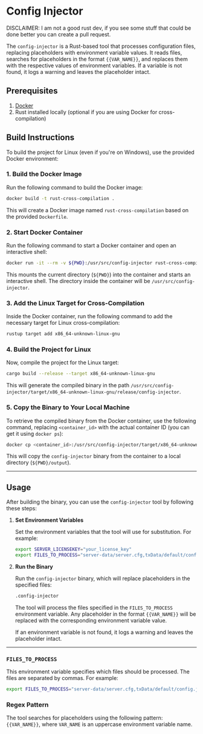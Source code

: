 # Config Injector

DISCLAIMER: I am not a good rust dev, if you see some stuff that could be done better you can create a pull request.

The `config-injector` is a Rust-based tool that processes configuration files, replacing placeholders with environment
variable values. It reads files, searches for placeholders in the format `{{VAR_NAME}}`, and replaces them with the
respective values of environment variables. If a variable is not found, it logs a warning and leaves the placeholder
intact.

## Prerequisites

1. [Docker](https://www.docker.com/get-started)
2. Rust installed locally (optional if you are using Docker for cross-compilation)

## Build Instructions

To build the project for Linux (even if you're on Windows), use the provided Docker environment:

### 1. Build the Docker Image

Run the following command to build the Docker image:

```bash
docker build -t rust-cross-compilation .
```

This will create a Docker image named `rust-cross-compilation` based on the provided `Dockerfile`.

### 2. Start Docker Container

Run the following command to start a Docker container and open an interactive shell:

```bash
docker run -it --rm -v ${PWD}:/usr/src/config-injector rust-cross-compilation /bin/bash
```

This mounts the current directory (`${PWD}`) into the container and starts an interactive shell. The directory inside
the container will be `/usr/src/config-injector`.

### 3. Add the Linux Target for Cross-Compilation

Inside the Docker container, run the following command to add the necessary target for Linux cross-compilation:

```bash
rustup target add x86_64-unknown-linux-gnu
```

### 4. Build the Project for Linux

Now, compile the project for the Linux target:

```bash
cargo build --release --target x86_64-unknown-linux-gnu
```

This will generate the compiled binary in the path
`/usr/src/config-injector/target/x86_64-unknown-linux-gnu/release/config-injector`.

### 5. Copy the Binary to Your Local Machine

To retrieve the compiled binary from the Docker container, use the following command, replacing `<container_id>` with
the actual container ID (you can get it using `docker ps`):

```bash
docker cp <container_id>:/usr/src/config-injector/target/x86_64-unknown-linux-gnu/release/config-injector ${PWD}/output/config-injector
```

This will copy the `config-injector` binary from the container to a local directory (`${PWD}/output`).

---

## Usage

After building the binary, you can use the `config-injector` tool by following these steps:

1. **Set Environment Variables**

   Set the environment variables that the tool will use for substitution. For example:

   ```bash
   export SERVER_LICENSEKEY="your_license_key"
   export FILES_TO_PROCESS="server-data/server.cfg,txData/default/config.json"
   ```

2. **Run the Binary**

   Run the `config-injector` binary, which will replace placeholders in the specified files:

   ```bash
   .config-injector
   ```

   The tool will process the files specified in the `FILES_TO_PROCESS` environment variable. Any placeholder in the
   format `{{VAR_NAME}}` will be replaced with the corresponding environment variable value.

   If an environment variable is not found, it logs a warning and leaves the placeholder intact.

---


### `FILES_TO_PROCESS`

This environment variable specifies which files should be processed. The files are separated by commas. For example:

```bash
export FILES_TO_PROCESS="server-data/server.cfg,txData/default/config.json"
```

### Regex Pattern

The tool searches for placeholders using the following pattern: `{{VAR_NAME}}`, where `VAR_NAME` is an uppercase
environment variable name.
